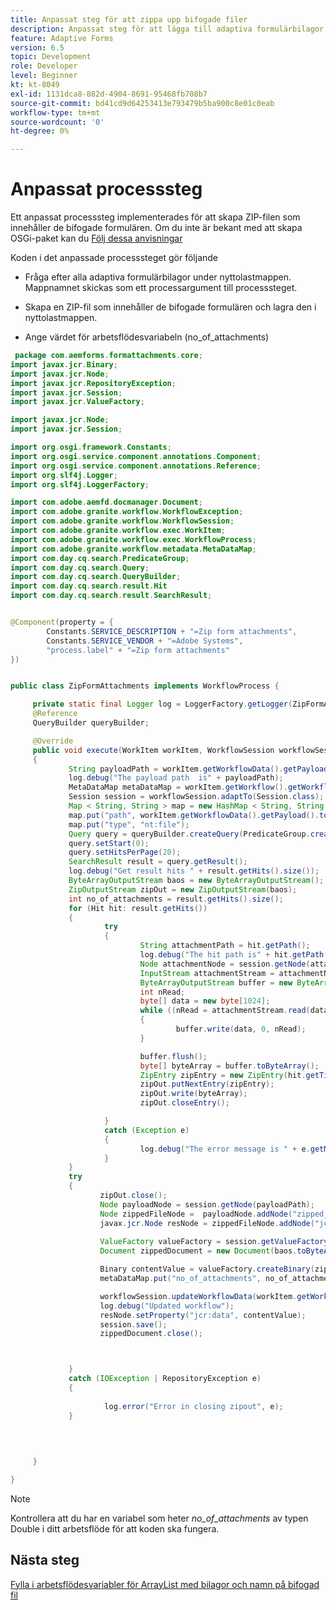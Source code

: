 ```yaml
---
title: Anpassat steg för att zippa upp bifogade filer
description: Anpassat steg för att lägga till adaptiva formulärbilagor i en ZIP-fil och lagra ZIP-filen i en arbetsflödesvariabel
feature: Adaptive Forms
version: 6.5
topic: Development
role: Developer
level: Beginner
kt: kt-8049
exl-id: 1131dca8-882d-4904-8691-95468fb708b7
source-git-commit: bd41cd9d64253413e793479b5ba900c8e01c0eab
workflow-type: tm+mt
source-wordcount: '0'
ht-degree: 0%

---
```


# Anpassat processsteg


Ett anpassat processsteg implementerades för att skapa ZIP-filen som innehåller de bifogade formulären. Om du inte är bekant med att skapa OSGi-paket kan du [Följ dessa anvisningar](https://experienceleague.adobe.com/docs/experience-manager-learn/forms/creating-your-first-osgi-bundle/create-your-first-osgi-bundle.html?lang=en)

Koden i det anpassade processsteget gör följande

* Fråga efter alla adaptiva formulärbilagor under nyttolastmappen. Mappnamnet skickas som ett processargument till processsteget.

* Skapa en ZIP-fil som innehåller de bifogade formulären och lagra den i nyttolastmappen.
* Ange värdet för arbetsflödesvariabeln (no_of_attachments)





```java
 package com.aemforms.formattachments.core;
import javax.jcr.Binary;
import javax.jcr.Node;
import javax.jcr.RepositoryException;
import javax.jcr.Session;
import javax.jcr.ValueFactory;

import javax.jcr.Node;
import javax.jcr.Session;

import org.osgi.framework.Constants;
import org.osgi.service.component.annotations.Component;
import org.osgi.service.component.annotations.Reference;
import org.slf4j.Logger;
import org.slf4j.LoggerFactory;

import com.adobe.aemfd.docmanager.Document;
import com.adobe.granite.workflow.WorkflowException;
import com.adobe.granite.workflow.WorkflowSession;
import com.adobe.granite.workflow.exec.WorkItem;
import com.adobe.granite.workflow.exec.WorkflowProcess;
import com.adobe.granite.workflow.metadata.MetaDataMap;
import com.day.cq.search.PredicateGroup;
import com.day.cq.search.Query;
import com.day.cq.search.QueryBuilder;
import com.day.cq.search.result.Hit
import com.day.cq.search.result.SearchResult;


@Component(property = {
        Constants.SERVICE_DESCRIPTION + "=Zip form attachments",
        Constants.SERVICE_VENDOR + "=Adobe Systems",
        "process.label" + "=Zip form attachments"
})


public class ZipFormAttachments implements WorkflowProcess {

     private static final Logger log = LoggerFactory.getLogger(ZipFormAttachments.class);
     @Reference
     QueryBuilder queryBuilder;

     @Override
     public void execute(WorkItem workItem, WorkflowSession workflowSession, MetaDataMap processArguments) throws WorkflowException
     {
             String payloadPath = workItem.getWorkflowData().getPayload().toString();
             log.debug("The payload path  is" + payloadPath);
             MetaDataMap metaDataMap = workItem.getWorkflow().getWorkflowData().getMetaDataMap();
             Session session = workflowSession.adaptTo(Session.class);
             Map < String, String > map = new HashMap < String, String > ();
             map.put("path", workItem.getWorkflowData().getPayload().toString() + "/" + processArguments.get("PROCESS_ARGS", "string").toString());
             map.put("type", "nt:file");
             Query query = queryBuilder.createQuery(PredicateGroup.create(map), workflowSession.adaptTo(Session.class));
             query.setStart(0);
             query.setHitsPerPage(20);
             SearchResult result = query.getResult();
             log.debug("Get result hits " + result.getHits().size());
             ByteArrayOutputStream baos = new ByteArrayOutputStream();
             ZipOutputStream zipOut = new ZipOutputStream(baos);
             int no_of_attachments = result.getHits().size();
             for (Hit hit: result.getHits())
             {
                     try
                     {
                             String attachmentPath = hit.getPath();
                             log.debug("The hit path is" + hit.getPath());
                             Node attachmentNode = session.getNode(attachmentPath + "/jcr:content");
                             InputStream attachmentStream = attachmentNode.getProperty("jcr:data").getBinary().getStream();
                             ByteArrayOutputStream buffer = new ByteArrayOutputStream();
                             int nRead;
                             byte[] data = new byte[1024];
                             while ((nRead = attachmentStream.read(data, 0, data.length)) != -1)
                             {
                                     buffer.write(data, 0, nRead);
                             }

                             buffer.flush();
                             byte[] byteArray = buffer.toByteArray();
                             ZipEntry zipEntry = new ZipEntry(hit.getTitle());
                             zipOut.putNextEntry(zipEntry);
                             zipOut.write(byteArray);
                             zipOut.closeEntry();

                     } 
                     catch (Exception e)
                     {
                             log.debug("The error message is " + e.getMessage());
                     }
             }
             try
             {
                    zipOut.close();
                    Node payloadNode = session.getNode(payloadPath);
                    Node zippedFileNode =  payloadNode.addNode("zipped_attachments.zip", "nt:file");
                    javax.jcr.Node resNode = zippedFileNode.addNode("jcr:content", "nt:resource");
                
                    ValueFactory valueFactory = session.getValueFactory();
                    Document zippedDocument = new Document(baos.toByteArray());

                    Binary contentValue = valueFactory.createBinary(zippedDocument.getInputStream());
                    metaDataMap.put("no_of_attachments", no_of_attachments);

                    workflowSession.updateWorkflowData(workItem.getWorkflow(), workItem.getWorkflow().getWorkflowData());
                    log.debug("Updated workflow");
                    resNode.setProperty("jcr:data", contentValue);
                    session.save();
                    zippedDocument.close();



             }
             catch (IOException | RepositoryException e)
             {
                     
                     log.error("Error in closing zipout", e);
             }
             
            
             

     }

}
```

>[!NOTE]
>
> Kontrollera att du har en variabel som heter  *no_of_attachments* av typen Double i ditt arbetsflöde för att koden ska fungera.

## Nästa steg

[Fylla i arbetsflödesvariabler för ArrayList med bilagor och namn på bifogad fil](./custom-process-step.md)
